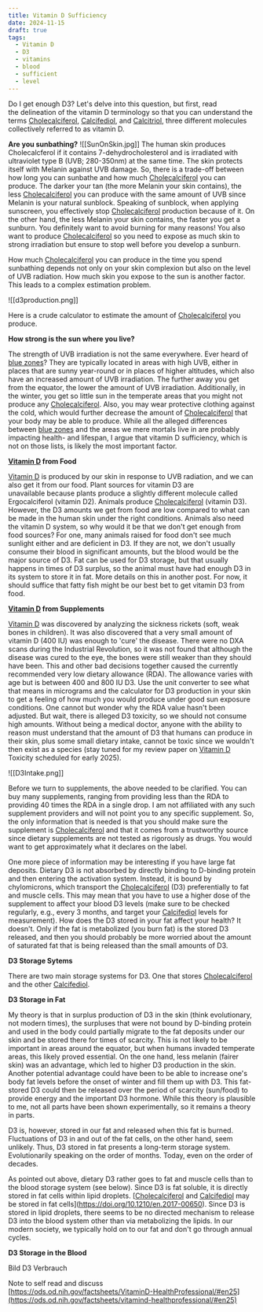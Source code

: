 ```yaml
---
title: Vitamin D Sufficiency
date: 2024-11-15
draft: true
tags:
  - Vitamin D
  - D3
  - vitamins
  - blood
  - sufficient
  - level
---
```


Do I get enough D3? Let's delve into this question, but first, read the delineation of the vitamin D terminology so that you can understand the terms [Cholecalciferol](calciol), [Calcifediol](calcifediol), and [Calcitriol](calcitriol), three different molecules collectively referred to as vitamin D.

**Are you sunbathing?**
![[SunOnSkin.jpg]]
The human skin produces Cholecalcferol if it contains 7-dehydrocholesterol and is irradiated with ultraviolet type B (UVB; 280-350nm) at the same time. The skin protects itself with Melanin against UVB damage. So, there is a trade-off between how long you can sunbathe and how much [Cholecalciferol](calciol) you can produce. The darker your tan (the more Melanin your skin contains), the less [Cholecalciferol](calciol) you can produce with the same amount of UVB since Melanin is your natural sunblock. Speaking of sunblock, when applying sunscreen, you effectively stop [Cholecalciferol](calciol) production because of it. On the other hand, the less Melanin your skin contains, the faster you get a sunburn. You definitely want to avoid burning for many reasons! You also want to produce [Cholecalciferol](calciol) so you need to expose as much skin to strong irradiation but ensure to stop well before you develop a sunburn.

How much [Cholecalciferol](calciol) you can produce in the time you spend sunbathing depends not only on your skin complexion but also on the level of UVB radiation. How much skin you expose to the sun is another factor. This leads to a complex estimation problem.

![[d3production.png]]

Here is a crude calculator to estimate the amount of [Cholecalciferol](calciol) you produce.

**How strong is the sun where you live?**

The strength of UVB irradiation is not the same everywhere. Ever heard of [blue zones](http://bluezones.com)? They are typically located in areas with high UVB, either in places that are sunny year-round or in places of higher altitudes, which also have an increased amount of UVB irradiation. The further away you get from the equator, the lower the amount of UVB irradiation. Additionally, in the winter, you get so little sun in the temperate areas that you might not produce any [Cholecalciferol](calciol). Also, you may wear protective clothing against the cold, which would further decrease the amount of [Cholecalciferol](calciol) that your body may be able to produce. While all the alleged differences between [blue zones](https://en.wikipedia.org/wiki/blue_zone) and the areas we mere mortals live in are probably impacting health- and lifespan, I argue that vitamin D sufficiency, which is not on those lists, is likely the most important factor.

**[Vitamin D](vitamin-d) from Food**

[Vitamin D](vitamin-d) is produced by our skin in response to UVB radiation, and we can also get it from our food. Plant sources for vitamin D3 are unavailable because plants produce a slightly different molecule called Ergocalciferol (vitamin D2). Animals produce [Cholecalciferol](calciol) (vitamin D3). However, the D3 amounts we get from food are low compared to what can be made in the human skin under the right conditions. Animals also need the vitamin D system, so why would it be that we don't get enough from food sources? For one, many animals raised for food don't see much sunlight either and are deficient in D3. If they are not, we don't usually consume their blood in significant amounts, but the blood would be the major source of D3. Fat can be used for D3 storage, but that usually happens in times of D3 surplus, so the animal must have had enough D3 in its system to store it in fat. More details on this in another post. For now, it should suffice that fatty fish might be our best bet to get vitamin D3 from food.

**[Vitamin D](vitamin-d) from Supplements**

[Vitamin D](vitamin-d) was discovered by analyzing the sickness rickets (soft, weak bones in children). It was also discovered that a very small amount of vitamin D (400 IU) was enough to 'cure' the disease. There were no DXA scans during the Industrial Revolution, so it was not found that although the disease was cured to the eye, the bones were still weaker than they should have been. This and other bad decisions together caused the currently recommended very low dietary allowance (RDA). The allowance varies with age but is between 400 and 800 IU D3. Use the unit converter to see what that means in micrograms and the calculator for D3 production in your skin to get a feeling of how much you would produce under good sun exposure conditions. One cannot but wonder why the RDA value hasn't been adjusted. But wait, there is alleged D3 toxicity, so we should not consume high amounts. Without being a medical doctor, anyone with the ability to reason must understand that the amount of D3 that humans can produce in their skin, plus some small dietary intake, cannot be toxic since we wouldn't then exist as a species (stay tuned for my review paper on [Vitamin D](vitamin-d) Toxicity scheduled for early 2025).

![[D3Intake.png]]

Before we turn to supplements, the above needed to be clarified. You can buy many supplements, ranging from providing less than the RDA to providing 40 times the RDA in a single drop. I am not affiliated with any such supplement providers and will not point you to any specific supplement. So, the only information that is needed is that you should make sure the supplement is [Cholecalciferol](calciol) and that it comes from a trustworthy source since dietary supplements are not tested as rigorously as drugs. You would want to get approximately what it declares on the label.

One more piece of information may be interesting if you have large fat deposits. Dietary D3 is not absorbed by directly binding to D-binding protein and then entering the activation system. Instead, it is bound by chylomicrons, which transport the [Cholecalciferol](calciol) (D3) preferentially to fat and muscle cells. This may mean that you have to use a higher dose of the supplement to affect your blood D3 levels (make sure to be checked regularly, e.g., every 3 months, and target your [Calcifediol](calcifediol) levels for measurement). How does the D3 stored in your fat affect your health? It doesn't. Only if the fat is metabolized (you burn fat) is the stored D3 released, and then you should probably be more worried about the amount of saturated fat that is being released than the small amounts of D3.

**D3 Storage Sytems**

There are two main storage systems for D3. One that stores [Cholecalciferol](calciol) and the other [Calcifediol](calcifediol).

**D3 Storage in Fat**

My theory is that in surplus production of D3 in the skin (think evolutionary, not modern times), the surpluses that were not bound by D-binding protein and used in the body could partially migrate to the fat deposits under our skin and be stored there for times of scarcity. This is not likely to be important in areas around the equator, but when humans invaded temperate areas, this likely proved essential. On the one hand, less melanin (fairer skin) was an advantage, which led to higher D3 production in the skin. Another potential advantage could have been to be able to increase one's body fat levels before the onset of winter and fill them up with D3. This fat-stored D3 could then be released over the period of scarcity (sun/food) to provide energy and the important D3 hormone. While this theory is plausible to me, not all parts have been shown experimentally, so it remains a theory in parts.

D3 is, however, stored in our fat and released when this fat is burned. Fluctuations of D3 in and out of the fat cells, on the other hand, seem unlikely. Thus, D3 stored in fat presents a long-term storage system. Evolutionarily speaking on the order of months. Today, even on the order of decades.

As pointed out above, dietary D3 rather goes to fat and muscle cells than to the blood storage system (see below). Since D3 is fat soluble, it is directly stored in fat cells within lipid droplets. [[Cholecalciferol](calciol) and [Calcifediol](calcifediol) may be stored in fat cells](https://doi.org/10.1210/en.2017-00650). Since D3 is stored in lipid droplets, there seems to be no directed mechanism to release D3 into the blood system other than via metabolizing the lipids. In our modern society, we typically hold on to our fat and don't go through annual cycles.

**D3 Storage in the Blood**

Bild D3 Verbrauch

Note to self read and discuss  
[https://ods.od.nih.gov/factsheets/VitaminD-HealthProfessional/#en25](https://ods.od.nih.gov/factsheets/vitamind-healthprofessional/#en25)
